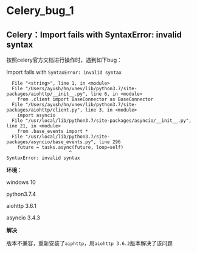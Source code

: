 # Celery_bug_1


## Celery：Import fails with SyntaxError: invalid syntax

按照celery官方文档进行操作时，遇到如下bug：

Import fails with `SyntaxError: invalid syntax`

```
  File "<string>", line 1, in <module>
  File "/Users/ayush/hn/vnev/lib/python3.7/site-packages/aiohttp/__init__.py", line 6, in <module>
    from .client import BaseConnector as BaseConnector
  File "/Users/ayush/hn/vnev/lib/python3.7/site-packages/aiohttp/client.py", line 3, in <module>
    import asyncio
  File "/usr/local/lib/python3.7/site-packages/asyncio/__init__.py", line 21, in <module>
    from .base_events import *
  File "/usr/local/lib/python3.7/site-packages/asyncio/base_events.py", line 296
    future = tasks.async(future, loop=self)
                       ^
SyntaxError: invalid syntax
```



**环境**：

windows 10

python3.7.4

aiohttp 3.6.1

asyncio 3.4.3



**解决**

版本不兼容，重新安装了`aiphttp`，用`aiohttp 3.6.2`版本解决了该问题


